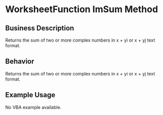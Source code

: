 # WorksheetFunction ImSum Method

## Business Description
Returns the sum of two or more complex numbers in x + yi or x + yj text format.

## Behavior
Returns the sum of two or more complex numbers in x + yi or x + yj text format.

## Example Usage
No VBA example available.